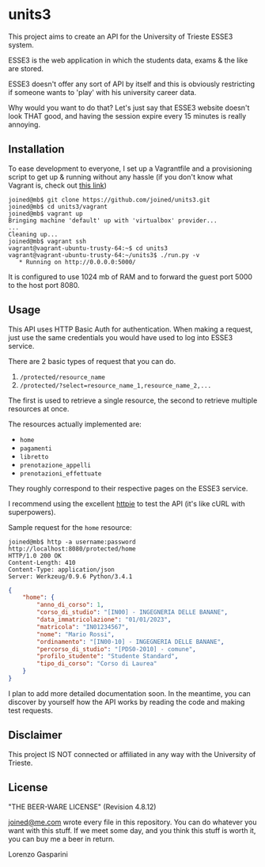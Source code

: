 units3
======
This project aims to create an API for the University of Trieste ESSE3 system.

ESSE3 is the web application in which the students data, exams & the like are stored.

ESSE3 doesn't offer any sort of API by itself and this is obviously
restricting if someone wants to 'play' with his university career data.

Why would you want to do that? Let's just say that ESSE3 website doesn't look THAT good, and having the session expire every 15 minutes is really annoying.

## Installation
To ease development to everyone, I set up a Vagrantfile and a provisioning script
to get up & running without any hassle (if you don't know what Vagrant is, check out [this link](http://vagrantup.com))

    joined@mb$ git clone https://github.com/joined/units3.git
    joined@mb$ cd units3/vagrant
    joined@mb$ vagrant up
    Bringing machine 'default' up with 'virtualbox' provider...
    ...
    Cleaning up...
    joined@mb$ vagrant ssh
    vagrant@vagrant-ubuntu-trusty-64:~$ cd units3
    vagrant@vagrant-ubuntu-trusty-64:~/units3$ ./run.py -v
       * Running on http://0.0.0.0:5000/

It is configured to use 1024 mb of RAM and to forward the guest port 5000 to the host port 8080.

## Usage
This API uses HTTP Basic Auth for authentication. When making a request, just use
the same credentials you would have used to log into ESSE3 service.

There are 2 basic types of request that you can do.

1. `/protected/resource_name`
2. `/protected/?select=resource_name_1,resource_name_2,...`

The first is used to retrieve a single resource, the second to retrieve multiple resources at once.

The resources actually implemented are:

+ `home`
+ `pagamenti`
+ `libretto`
+ `prenotazione_appelli`
+ `prenotazioni_effettuate`

They roughly correspond to their respective pages on the ESSE3 service.

I recommend using the excellent [httpie](https://github.com/jakubroztocil/httpie) to test the API (it's like cURL with superpowers). 

Sample request for the `home` resource:

```
joined@mb$ http -a username:password http://localhost:8080/protected/home
HTTP/1.0 200 OK
Content-Length: 410
Content-Type: application/json
Server: Werkzeug/0.9.6 Python/3.4.1
```

```json
{
	"home": {
    	"anno_di_corso": 1,
    	"corso_di_studio": "[IN00] - INGEGNERIA DELLE BANANE",
    	"data_immatricolazione": "01/01/2023",
    	"matricola": "IN01234567",
    	"nome": "Mario Rossi",
    	"ordinamento": "[IN00-10] - INGEGNERIA DELLE BANANE",
    	"percorso_di_studio": "[PDS0-2010] - comune",
    	"profilo_studente": "Studente Standard",
    	"tipo_di_corso": "Corso di Laurea"
	}
}
```

I plan to add more detailed documentation soon. In the meantime, you can discover
by yourself how the API works by reading the code and making test requests.

## Disclaimer
This project IS NOT connected or affiliated in any way with the University of Trieste.

## License
"THE BEER-WARE LICENSE" (Revision 4.8.12)

<joined@me.com> wrote every file in this repository.
You can do whatever you want with this stuff.
If we meet some day, and you think this stuff is worth it, you can buy me a beer
in return.

Lorenzo Gasparini